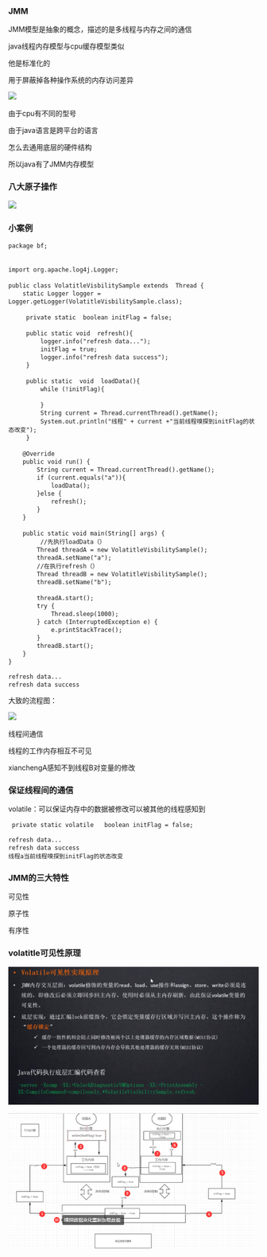 ### JMM

JMM模型是抽象的概念，描述的是多线程与内存之间的通信

java线程内存模型与cpu缓存模型类似

他是标准化的

用于屏蔽掉各种操作系统的内存访问差异



![](F:/typora_file/高并发/01/picc/jmm.jpg)



由于cpu有不同的型号

由于java语言是跨平台的语言

怎么去通用底层的硬件结构

所以java有了JMM内存模型







### 八大原子操作

![](F:/typora_file/高并发/01/picc/八大原子操作.jpg)



### 小案例

```
package bf;


import org.apache.log4j.Logger;

public class VolatitleVisbilitySample extends  Thread {
    static Logger logger = Logger.getLogger(VolatitleVisbilitySample.class);

     private static  boolean initFlag = false;

     public static void  refresh(){
         logger.info("refresh data...");
         initFlag = true;
         logger.info("refresh data success");
     }

     public static  void  loadData(){
         while (!initFlag){

         }
         String current = Thread.currentThread().getName();
         System.out.println("线程" + current +"当前线程嗅探到initFlag的状态改变");
     }

    @Override
    public void run() {
        String current = Thread.currentThread().getName();
        if (current.equals("a")){
            loadData();
        }else {
            refresh();
        }
    }

    public static void main(String[] args) {
         //先执行loadData（）
        Thread threadA = new VolatitleVisbilitySample();
        threadA.setName("a");
        //在执行refresh（）
        Thread threadB = new VolatitleVisbilitySample();
        threadB.setName("b");

        threadA.start();
        try {
            Thread.sleep(1000);
        } catch (InterruptedException e) {
            e.printStackTrace();
        }
        threadB.start();
    }
}
```

```
refresh data...
refresh data success
```

大致的流程图：

![](F:/typora_file/高并发/01/picc/线程AB.jpg)





线程间通信

线程的工作内存相互不可见

xianchengA感知不到线程B对变量的修改





### 保证线程间的通信

volatile：可以保证内存中的数据被修改可以被其他的线程感知到



```
 private static volatile   boolean initFlag = false;
```



```
refresh data...
refresh data success
线程a当前线程嗅探到initFlag的状态改变
```





### JMM的三大特性

可见性

原子性

有序性





### volatitle可见性原理

![](picc/volatile.jpg)





![](picc/实现.jpg)



